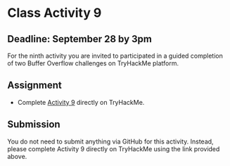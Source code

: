 # Class Activity 9

## Deadline: September 28 by 3pm

For the ninth activity you are invited to participated in a guided completion of two Buffer Overflow challenges on TryHackMe platform.

## Assignment

-  Complete [Activity 9](https://tryhackme.com/jr/alleghenybof2ex) directly on TryHackMe.

## Submission

You do not need to submit anything via GitHub for this activity. Instead, please complete Activity 9 directly on TryHackMe using the link provided above.
